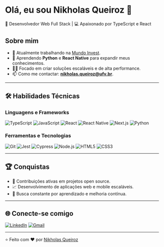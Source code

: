 # Olá, eu sou Nikholas Queiroz 👋

🚀 Desenvolvedor Web Full Stack | 💻 Apaixonado por TypeScript e React

## Sobre mim

- 🔭 Atualmente trabalhando na [Mundo Invest](https://www.mundoinvest.com.br/).
- 🌱 Aprendendo **Python** e **React Native** para expandir meus conhecimentos.
- 👨‍💻 Focado em criar soluções escaláveis e de alta performance.
- 📫 Como me contactar: **nikholas.queiroz@ufv.br**.

---

## 🛠️ Habilidades Técnicas

### Linguagens e Frameworks
![TypeScript](https://img.shields.io/badge/-TypeScript-3178C6?style=flat-square&logo=typescript&logoColor=white)
![JavaScript](https://img.shields.io/badge/-JavaScript-F7DF1E?style=flat-square&logo=javascript&logoColor=black)
![React](https://img.shields.io/badge/-React-61DAFB?style=flat-square&logo=react&logoColor=black)
![React Native](https://img.shields.io/badge/-React_Native-61DAFB?style=flat-square&logo=react&logoColor=black)
![Next.js](https://img.shields.io/badge/-Next.js-000000?style=flat-square&logo=next.js&logoColor=white)
![Python](https://img.shields.io/badge/-Python-3776AB?style=flat-square&logo=python&logoColor=white)

### Ferramentas e Tecnologias
![Git](https://img.shields.io/badge/-Git-F05032?style=flat-square&logo=git&logoColor=white)
![Jest](https://img.shields.io/badge/-Jest-C21325?style=flat-square&logo=jest&logoColor=white)
![Cypress](https://img.shields.io/badge/-Cypress-17202C?style=flat-square&logo=cypress&logoColor=white)
![Node.js](https://img.shields.io/badge/-Node.js-339933?style=flat-square&logo=node.js&logoColor=white)
![HTML5](https://img.shields.io/badge/-HTML5-E34F26?style=flat-square&logo=html5&logoColor=white)
![CSS3](https://img.shields.io/badge/-CSS3-1572B6?style=flat-square&logo=css3&logoColor=white)

---

## 🏆 Conquistas

- 🚀 Contribuições ativas em projetos open source.
- 📈 Desenvolvimento de aplicações web e mobile escaláveis.
- 🧠 Busca constante por aprendizado e melhoria contínua.

---

## 🌐 Conecte-se comigo

[![LinkedIn](https://img.shields.io/badge/-LinkedIn-0077B5?style=flat-square&logo=linkedin&logoColor=white)](https://www.linkedin.com/in/nikholas-queiroz/)
[![Gmail](https://img.shields.io/badge/-Gmail-D14836?style=flat-square&logo=gmail&logoColor=white)](mailto:nikholas.queiroz@ufv.br)

---

⭐️ Feito com ❤️ por [Nikholas Queiroz](https://github.com/Nikholau)
